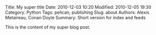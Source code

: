 Title: My super title
Date: 2010-12-03 10:20
Modified: 2010-12-05 19:30
Category: Python
Tags: pelican, publishing
Slug: about
Authors: Alexis Metaireau, Conan Doyle
Summary: Short version for index and feeds

This is the content of my super blog post.


